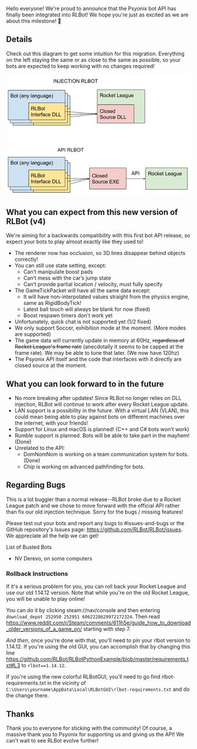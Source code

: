 Hello everyone! We're proud to announce that the Psyonix bot API has finally been integrated into RLBot! We hope you're just as excited as we are about this milestone! 🎉

## Details

Check out this diagram to get some intuition for this migration. Everything on the left staying the same or as close to the same as possible, so your bots are expected to keep working with no changes required!

![](/img/psyonix-api-notes/details.png)

## What you can expect from this new version of RLBot (v4)

We're aiming for a backwards compatibility with this first bot API release, so expect your bots to play almost exactly like they used to!

- The renderer now has occlusion, so 3D lines disappear behind objects correctly!
- You can still use state setting, except:
    - Can’t manipulate boost pads
    - Can’t mess with the car’s jump state
    - Can’t provide partial location / velocity, must fully specify
- The GameTickPacket will have all the same data except:
    - It will have non-interpolated values straight from the physics engine, same as RigidBodyTick!
    - Latest ball touch will always be blank for now (fixed)
    - Boost respawn timers don't work yet
- Unfortunately, quick chat is not supported yet (1/2 fixed)
- We only support Soccer, exhibition mode at the moment. (More modes are supported)
- The game data will currently update in memory at 60Hz, ~~regardless of Rocket League's frame rate~~ (anecdotally it seems to be capped at the frame rate). We may be able to tune that later. (We now have 120hz)
- The Psyonix API itself and the code that interfaces with it directly are closed source at the moment.

## What you can look forward to in the future

- No more breaking after updates! Since RLBot no longer relies on DLL injection, RLBot will continue to work after every Rocket League update.
- LAN support is a possibility in the future. With a virtual LAN (VLAN), this could mean being able to play against bots on different machines over the internet, with your friends!
- Support for Linux and macOS is planned! (C++ and C# bots won't work)
- Rumble support is planned. Bots will be able to take part in the mayhem! (Done)
- Unrelated to the API:
    - DomNomNom is working on a team communication system for bots. (Done)
    - Chip is working on advanced pathfinding for bots.

## Regarding Bugs

This is a lot buggier than a normal release--RLBot broke due to a Rocket League patch and we chose to move forward with the official API rather than fix our old injection technique. Sorry for the bugs / missing features!

Please test out your bots and report any bugs to #issues-and-bugs or the GitHub repository's Issues page: https://github.com/RLBot/RLBot/issues. We appreciate all the help we can get!

List of Busted Bots

- NV Derevo, on some computers

### Rollback Instructions

If it's a serious problem for you, you can roll back your Rocket League and use our old 1.14.12 version. Note that while you're on the old Rocket League, you will be unable to play online!

You can do it by clicking steam://nav/console and then entering `download_depot 252950 252951 6062228629972172324`. Then read https://www.reddit.com/r/Steam/comments/611h5e/guide_how_to_download_older_versions_of_a_game_on/ starting with step 7.

*And then*, once you're done with that, you'll need to pin your rlbot version to 1.14.12. If you're using the old GUI, you can accomplish that by changing this line https://github.com/RLBot/RLBotPythonExample/blob/master/requirements.txt#L3 to `rlbot==1.14.12`.

If you're using the new colorful RLBotGUI, you'll need to go find rlbot-requirements.txt in the vicinity of `C:\Users\yourname\AppData\Local\RLBotGUI\rlbot-requirements.txt` and do the change there.

## Thanks

Thank you to everyone for sticking with the community! Of course, a massive thank you to Psyonix for supporting us and giving us the API! We can't wait to see RLBot evolve further!
